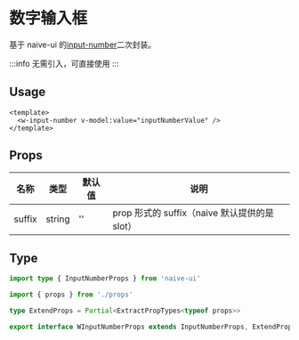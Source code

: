 # 数字输入框

基于 naive-ui 的[input-number](https://www.naiveui.com/zh-CN/os-theme/components/input-number)二次封装。

:::info
无需引入，可直接使用
:::

## Usage

```vue
<template>
  <w-input-number v-model:value="inputNumberValue" />
</template>
```

## Props

| 名称   | 类型   | 默认值 | 说明                                          |
| ------ | ------ | ------ | --------------------------------------------- |
| suffix | string | ''     | prop 形式的 suffix（naive 默认提供的是 slot） |

## Type

```ts
import type { InputNumberProps } from 'naive-ui'

import { props } from './props'

type ExtendProps = Partial<ExtractPropTypes<typeof props>>

export interface WInputNumberProps extends InputNumberProps, ExtendProps {}
```
